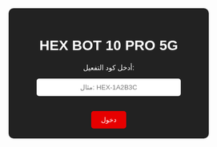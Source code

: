 <!DOCTYPE html>
<html lang="ar">
<head>
  <meta charset="UTF-8" />
  <meta name="viewport" content="width=device-width, initial-scale=1.0"/>
  <title>HEX BOT 10 PRO 5G</title>
  <style>
    /* RESET بسيط */
    * {
      margin: 0;
      padding: 0;
      box-sizing: border-box;
      font-family: sans-serif;
    }

    body {
      min-height: 100vh;
      background: linear-gradient(90deg, #ff0000, #00ffd0);
      display: flex;
      justify-content: center;
      align-items: center;
    }

    /* حاوية الصفحة بالكامل */
    .container {
      width: 100%;
      max-width: 400px;
      background-color: #222;
      border-radius: 10px;
      padding: 20px;
      color: #fff;
      text-align: center;
    }

    /* عنوان الموقع */
    .container h1 {
      margin-bottom: 20px;
      color: #fff;
    }

    /* قسم تسجيل الدخول */
    #login-section input {
      width: 80%;
      padding: 10px;
      margin-bottom: 15px;
      border: none;
      border-radius: 5px;
      outline: none;
      text-align: center;
    }

    #login-section button {
      padding: 10px 20px;
      border: none;
      border-radius: 5px;
      background-color: #e60000;
      color: #fff;
      cursor: pointer;
    }

    #login-section button:hover {
      background-color: #c00000;
    }

    /* قسم لوحة التحكم */
    #dashboard-section {
      display: none; /* مخفي افتراضياً إلى أن يتم التحقق من الكود */
    }

    .grid {
      display: grid;
      grid-template-columns: 1fr 1fr;
      gap: 10px;
      margin-top: 20px;
    }

    .grid-item {
      background-color: #333;
      border-radius: 5px;
      padding: 10px;
      display: flex;
      flex-direction: column;
      justify-content: space-between;
      align-items: center;
      min-height: 80px;
    }

    .grid-item span {
      margin-bottom: 10px;
    }

    .grid-item button {
      border: none;
      border-radius: 5px;
      padding: 6px 10px;
      cursor: pointer;
      background-color: #009900;
      color: #fff;
    }

    .grid-item button:hover {
      background-color: #007700;
    }

    /* رسائل الخطأ */
    .error {
      color: #ff5555;
      margin-bottom: 15px;
    }
  </style>
</head>
<body>

<div class="container">
  <!-- عنوان الموقع -->
  <h1>HEX BOT 10 PRO 5G</h1>

  <!-- قسم تسجيل الدخول -->
  <div id="login-section">
    <p>أدخل كود التفعيل:</p>
    <input type="text" id="activationCode" placeholder="مثال: HEX-1A2B3C" />
    <div id="errorMessage" class="error"></div>
    <button onclick="checkCode()">دخول</button>
  </div>

  <!-- قسم لوحة التحكم بعد تسجيل الدخول -->
  <div id="dashboard-section">
    <h2>لوحة التحكم</h2>
    <div class="grid">
      <div class="grid-item">
        <span>رياكشن النور</span>
        <button>تشغيل</button>
      </div>
      <div class="grid-item">
        <span>مشروع تخمين النور</span>
        <button>تشغيل</button>
      </div>
      <div class="grid-item">
        <span>دردشة فقر لعب</span>
        <button>تشغيل</button>
      </div>
      <div class="grid-item">
        <span>معلومات لعب</span>
        <button>تشغيل</button>
      </div>
      <div class="grid-item">
        <span>حماية لفك حظر</span>
        <button>تشغيل</button>
      </div>
      <div class="grid-item">
        <span>تحديث السريبات</span>
        <button>تشغيل</button>
      </div>
      <div class="grid-item">
        <span>مطور تعليم النور</span>
        <button>تشغيل</button>
      </div>
      <div class="grid-item">
        <span>تلقف النشر سبام</span>
        <button>تشغيل</button>
      </div>
      <div class="grid-item">
        <span>مطور تعليم البو</span>
        <button>تشغيل</button>
      </div>
      <div class="grid-item">
        <span>نشر استيكرات ضحك</span>
        <button>تشغيل</button>
      </div>
      <div class="grid-item">
        <span>إرسال رسالة لعب</span>
        <button>تشغيل</button>
      </div>
      <div class="grid-item">
        <span>إنشاء حساب لعب</span>
        <button>تشغيل</button>
      </div>
      <div class="grid-item">
        <span>بوت ربط الصفحة بلعب</span>
        <button>تشغيل</button>
      </div>
      <div class="grid-item">
        <span>الحصول على حساب</span>
        <button>تشغيل</button>
      </div>
      <div class="grid-item">
        <span>تفعيل بوت فيسبوك</span>
        <button>تشغيل</button>
      </div>
      <div class="grid-item">
        <span>البث في 5 ثواني</span>
        <button>تشغيل</button>
      </div>
      <div class="grid-item">
        <span>غلق باب الثغرات</span>
        <button>تشغيل</button>
      </div>
      <div class="grid-item">
        <span>مشاركة مع صفحة ثانية</span>
        <button>تشغيل</button>
      </div>
      <div class="grid-item">
        <span>تسجيل خروج من الحساب</span>
        <button>تشغيل</button>
      </div>
      <div class="grid-item">
        <span>حذف البوت من التلي</span>
        <button>تشغيل</button>
      </div>
    </div>
  </div>
</div>

<script>
  // قائمة الأكواد الصحيحة
  const validCodes = [
    "HEX-1A2B3C",
    "HEX-4D5E6F",
    "HEX-7G8H9I",
    "HEX-J1K2L3",
    "HEX-M4N5O6",
    "HEX-P7Q8R9",
    "HEX-ABC123",
    "HEX-DEF456",
    "HEX-789XYZ",
    "HEX-654MNO",
    "HEX-X1Y2Z3",
    "HEX-9B8C7D",
    "HEX-3F2E1D",
    "HEX-6H5G4F",
    "HEX-J9K8L7",
    "HEX-M3N2O1",
    "HEX-Q4R5S6",
    "HEX-T7U8V9",
    "HEX-WX1Y2Z",
    "HEX-987ABC"
  ];

  function checkCode() {
    const inputCode = document.getElementById("activationCode").value.trim();
    const errorMessage = document.getElementById("errorMessage");
    if (validCodes.includes(inputCode)) {
      // إخفاء قسم تسجيل الدخول وإظهار لوحة التحكم
      document.getElementById("login-section").style.display = "none";
      document.getElementById("dashboard-section").style.display = "block";
    } else {
      // رسالة خطأ إذا كان الكود غير صحيح
      errorMessage.textContent = "الكود غير صحيح! حاول مرة أخرى.";
    }
  }
</script>

</body>
</html>
